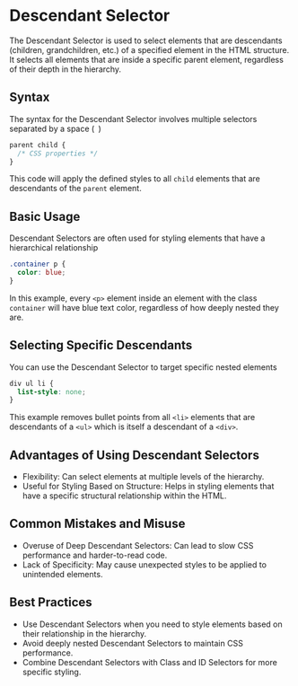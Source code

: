 # Descendant Selector

The Descendant Selector is used to select elements that are descendants (children, grandchildren, etc.) of a specified element in the HTML structure. It selects all elements that are inside a specific parent element, regardless of their depth in the hierarchy.

## Syntax

The syntax for the Descendant Selector involves multiple selectors separated by a space (` `)

```css
parent child {
  /* CSS properties */
}
```

This code will apply the defined styles to all `child` elements that are descendants of the `parent` element.

## Basic Usage

Descendant Selectors are often used for styling elements that have a hierarchical relationship

```css
.container p {
  color: blue;
}
```

In this example, every `<p>` element inside an element with the class `container` will have blue text color, regardless of how deeply nested they are.

## Selecting Specific Descendants

You can use the Descendant Selector to target specific nested elements

```css
div ul li {
  list-style: none;
}
```

This example removes bullet points from all `<li>` elements that are descendants of a `<ul>` which is itself a descendant of a `<div>`.

## Advantages of Using Descendant Selectors

- Flexibility: Can select elements at multiple levels of the hierarchy.
- Useful for Styling Based on Structure: Helps in styling elements that have a specific structural relationship within the HTML.

## Common Mistakes and Misuse

- Overuse of Deep Descendant Selectors: Can lead to slow CSS performance and harder-to-read code.
- Lack of Specificity: May cause unexpected styles to be applied to unintended elements.

## Best Practices

- Use Descendant Selectors when you need to style elements based on their relationship in the hierarchy.
- Avoid deeply nested Descendant Selectors to maintain CSS performance.
- Combine Descendant Selectors with Class and ID Selectors for more specific styling.
